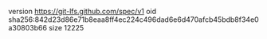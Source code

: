 version https://git-lfs.github.com/spec/v1
oid sha256:842d23d86e71b8eaa8ff4ec224c496dad6e6d470afcb45bdb8f34e0a30803b66
size 12225
